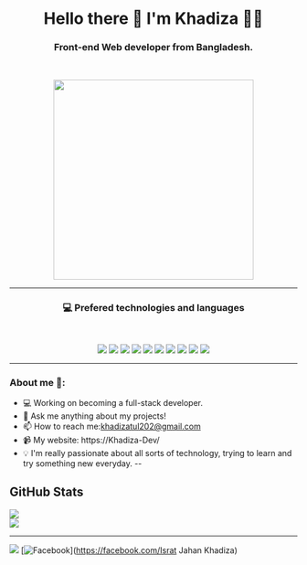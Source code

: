<h1 align='center'>
  Hello there 👋 I'm Khadiza 👨‍💻
</h1>

<h3 align='center'>
  Front-end Web developer from Bangladesh. 
</h3>

<br>

<p align='center'>
<a href="#"><img src="https://github-readme-stats.vercel.app/api?username=Khadiza-Dev&theme=vue&hide_border=false&include_all_commits=true&count_private=true" width="350"></a>
</p>
 

---
<h3 align='center'>💻 Prefered technologies and languages</h3><br/>
<p align='center'>
<img src="https://img.shields.io/badge/css3-%231572B6.svg?style=for-the-badge&logo=css3&logoColor=white">

 <img src="https://img.shields.io/badge/html5-%23E34F26.svg?style=for-the-badge&logo=html5&logoColor=white">
  <img src="https://img.shields.io/badge/bootstrap-%238511FA.svg?style=for-the-badge&logo=bootstrap&logoColor=white">
  <img src=" https://img.shields.io/badge/tailwindcss-%2338B2AC.svg?style=for-the-badge&logo=tailwind-css&logoColor=white">
  <img src="https://img.shields.io/badge/WordPress-%23117AC9.svg?style=for-the-badge&logo=WordPress&logoColor=white">
  <img src=" https://img.shields.io/badge/apache-%23D42029.svg?style=for-the-badge&logo=apache&logoColor=white">
  <img src="https://img.shields.io/badge/mysql-4479A1.svg?style=for-the-badge&logo=mysql&logoColor=white">
  <img src="https://img.shields.io/badge/Canva-%2300C4CC.svg?style=for-the-badge&logo=Canva&logoColor=white">
  <img src=" https://img.shields.io/badge/figma-%23F24E1E.svg?style=for-the-badge&logo=figma&logoColor=white">
  <img src="https://img.shields.io/badge/adobe%20photoshop-%2331A8FF.svg?style=for-the-badge&logo=adobe%20photoshop&logoColor=white">
 </p> 
  
---
   <h3>About me 👻:</h3>

- 💻 Working on becoming a full-stack developer.
- 💬 Ask me anything about my projects!
- 📫 How to reach me:khadizatul202@gmail.com
- 📹 My website: https://Khadiza-Dev/
- 💡 I'm really passionate about all sorts of technology, trying to learn and try something new everyday. 
--
<h2>GitHub Stats</h2>

![](https://github-readme-streak-stats.herokuapp.com/?user=Khadiza-Dev&theme=vue&hide_border=false)<br/>
![](https://github-readme-stats.vercel.app/api/top-langs/?username=Khadiza-Dev&theme=vue&hide_border=false&include_all_commits=true&count_private=true&layout=compact)

---
[![](https://visitcount.itsvg.in/api?id=Khadiza-Dev&icon=0&color=0)](https://visitcount.itsvg.in)
[![Facebook](https://img.shields.io/badge/Facebook-%231877F2.svg?logo=Facebook&logoColor=white)](https://facebook.com/Israt Jahan Khadiza)

<!-- Proudly created with GPRM ( https://gprm.itsvg.in ) -->